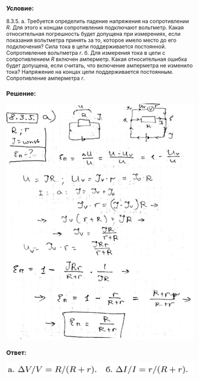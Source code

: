###  Условие: 

$8.3.5.$ а. Требуется определить падение напряжения на сопротивлении $R$. Для этого к концам сопротивления подключают вольтметр. Какая относительная погрешность будет допущена при измерениях, если показания вольтметра принять за то, которое имело место до его подключения? Сила тока в цепи поддерживается постоянной. Сопротивление вольтметра $r$. б. Для измерения тока в цепи с сопротивлением $R$ включен амперметр. Какая относительная ошибка будет допущена, если считать, что включение амперметра не изменило тока? Напряжение на концах цепи поддерживается постоянным. Сопротивление амперметра $r$. 

###  Решение: 

![|509x640, 67%](../../img/8.3.5/835.png) 

###  Ответ: 

![|1251x86, 67%](../../img/8.3.5/ans.png) 
